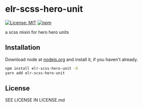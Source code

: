 # elr-scss-hero-unit

[![License: MIT](https://img.shields.io/badge/License-MIT-yellow.svg)](https://opensource.org/licenses/MIT)
[![npm](https://img.shields.io/npm/dm/elr-scss-hero-unit.svg?style=flat)](https://npmjs.com/package/elr-scss-hero-unit)

a scss mixin for hero hero units

## Installation

Download node at [nodejs.org](http://nodejs.org) and install it, if you haven't already.

```sh
npm install elr-scss-hero-unit -D
yarn add elr-scss-hero-unit
```

## License

SEE LICENSE IN LICENSE.md

